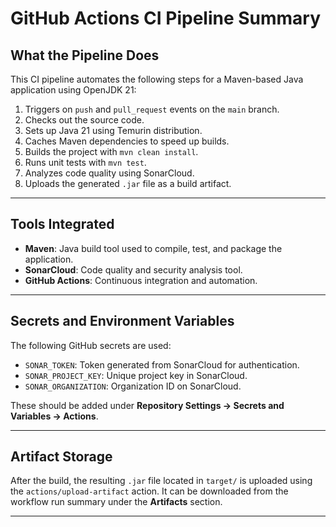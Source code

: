 # GitHub Actions CI Pipeline Summary

##  What the Pipeline Does

This CI pipeline automates the following steps for a Maven-based Java application using OpenJDK 21:

1. Triggers on `push` and `pull_request` events on the `main` branch.
2. Checks out the source code.
3. Sets up Java 21 using Temurin distribution.
4. Caches Maven dependencies to speed up builds.
5. Builds the project with `mvn clean install`.
6. Runs unit tests with `mvn test`.
7. Analyzes code quality using SonarCloud.
8. Uploads the generated `.jar` file as a build artifact.

---

##  Tools Integrated

- **Maven**: Java build tool used to compile, test, and package the application.
- **SonarCloud**: Code quality and security analysis tool.
- **GitHub Actions**: Continuous integration and automation.

---

##  Secrets and Environment Variables

The following GitHub secrets are used:

- `SONAR_TOKEN`: Token generated from SonarCloud for authentication.
- `SONAR_PROJECT_KEY`: Unique project key in SonarCloud.
- `SONAR_ORGANIZATION`: Organization ID on SonarCloud.

These should be added under **Repository Settings → Secrets and Variables → Actions**.

---

##  Artifact Storage

After the build, the resulting `.jar` file located in `target/` is uploaded using the `actions/upload-artifact` action. It can be downloaded from the workflow run summary under the **Artifacts** section.

---



